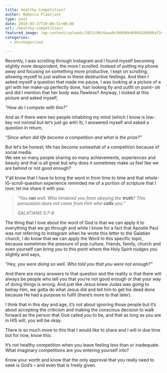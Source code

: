 ```yaml
---
title: Healthy Competition?
author: Rebecca Plaatjies
type: post
date: 2019-03-27T10:00:51+00:00
url: /healthy-competition/
featured_image: /wp-content/uploads/2023/06/6aaa8c94096b409b8326606af3416c05-scaled-1.jpg
categories:
  - Uncategorised

---
```

Recently, I was scrolling through Instagram and I found myself becoming slightly more despondent, the more I scrolled. Instead of putting my phone away and focusing on something more productive, I kept on scrolling; allowing myself to just wallow in these destructive feelings. And then I asked myself a question that made me pause, I was looking at a picture of a girl with her make-up perfectly done, hair looking fly and outfit on point– oh and did I mention that her body was flawless? Anyway, I looked at this picture and asked myself,

_“How do I compete with this?”_

And as if there were two people inhabiting my mind (which I know is low-key not normal but let’s just go with it), I answered myself and asked a question in return,

_“Since when did life become a competition and what is the prize?”_

But let’s be honest; life has become somewhat of a competition because of social media.  
We see so many people sharing so many achievements, experiences and beauty and that is all great but why does it sometimes make us feel like we are behind or not good enough?

Y’all know that I have to bring the word in from time to time and that whole-IG-scroll-question experience reminded me of a portion of scripture that I love; let me share it with you:

<blockquote class="wp-block-quote is-layout-flow wp-block-quote-is-layout-flow">
  <p>
    <em>“You <strong>ran</strong> well. Who hindered you from obeying the <strong>truth</strong>? This persuasion does not come from Him who <strong>calls</strong> you.”</em>
  </p>
  
  <cite>GALATIANS 5:7-8</cite>
</blockquote>

The thing that I love about the word of God is that we can apply it to everything that we go through and while I know for a fact that Apostle Paul was _not_ referring to Instagram when he wrote this letter to the Galatian church, I do know that we can apply the Word to this specific topic, because sometimes the pressure of pop culture, friends, family, church and even yourself can bring you to this point where the Holy Spirit nudges you slightly and says,

_“Hey, you were doing so well. Who told you that you were not enough?”_

And there are many answers to that question and the reality is that there will always be people who tell you that you’re not good enough or that your way of doing things is wrong. And just like Jesus knew Judas was going to betray Him, we gotta do what Jesus did and tell him to get his deed done because He had a purpose to fulfil (there’s more to that later).

I think that in this day and age, it’s not about ignoring those people but it’s about accepting the criticism and making the conscious decision to walk forward as the person that God called you to be, and that as long as you are in HIS will, you will be okay.

There is so much more to this that I would like to share and I will in due time but for now, know this:

It’s not healthy competition when you leave feeling less than or inadequate. What imaginary competitions are you entering yourself into?

Know your worth and know that the only approval that you really need to seek is God’s – and even that is freely given.